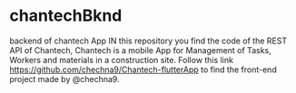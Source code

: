 # chantechBknd
backend of chantech App
IN this repository you find the code of the REST API of Chantech, Chantech is a mobile App for Management of Tasks, Workers and materials in a construction site. Follow this link https://github.com/chechna9/Chantech-flutterApp to find the front-end project made by @chechna9. 
